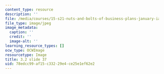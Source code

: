 ```yaml
---
content_type: resource
description: ''
file: /media/courses/15-s21-nuts-and-bolts-of-business-plans-january-iap-2014/78edcc99af15c33229e4ce25e1ef62e2_Slide37.JPG
file_type: image/jpeg
image_metadata:
  caption: ''
  credit: ''
  image-alt: ''
learning_resource_types: []
ocw_type: OCWImage
resourcetype: Image
title: 3.2 slide 37
uid: 78edcc99-af15-c332-29e4-ce25e1ef62e2
---
```

